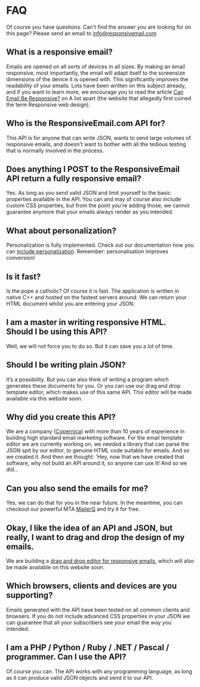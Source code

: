 # FAQ

Of course you have questions. Can't find the answer you are looking for on this 
page? Please send an email to [info@responsivemail.com](mailto:info@responsiveemail.com)

## What is a responsive email?

Emails are opened on all sorts of devices in all sizes. By making an email 
responsive, most importantly, the email will adapt itself to the screensize 
dimensions of the device it is opened with. This significantly improves the 
readability of your emails. Lots have been written on this subject already, 
and if you want to learn more, we encourage you to read the article [Can Email Be Responsive?](http://alistapart.com/article/can-email-be-responsive) 
on A list apart (the website that allegedly first coined the term Responsive web design).

## Who is the ResponsiveEmail.com API for?

This API is for anyone that can write JSON, wants to send large volumes of 
responsive emails, and doesn't want to bother with all the tedious testing that 
is normally involved in the process.

## Does anything I POST to the ResponsiveEmail API return a fully responsive email?

Yes. As long as you send valid JSON and limit yourself to the basic properties 
available in the API. You can and may of course also include custom CSS properties, 
but from the point you're adding those, we cannot guarantee anymore that your 
emails always render as you intended.

## What about personalization?

Personalization is fully implemented. Check out our documentation how you can 
[include personalization](/documentation/JSON/personalization "Responsive Email API documentation"). 
Remember: personalisation improves conversion!

## Is it fast?

Is the pope a catholic? Of course it is fast. The application is written in 
native C++ and hosted on the fastest servers around. We can return your HTML 
document whilst you are entering your JSON.

## I am a master in writing responsive HTML. Should I be using this API?

Well, we will not force you to do so. But it can save you a lot of time.

## Should I be writing plain JSON?

It’s a possibility. But you can also think of writing a program which generates 
these documents for you. Or you can use our drag and drop template editor, which 
makes use of this same API. This editor will be made available via this website 
soon.

## Why did you create this API?

We are a company ([Copernica](https://www.copernica.com/en "Copernica Marketing Software")) 
with more than 10 years of experience in building high standard email marketing 
software. For the email template editor we are currently working on, we needed 
a library that can parse the JSON spit by our editor, to genuine HTML code suitable 
for emails. And so we created it. And then we thought: 'Hey, now that we have 
created that software, why not build an API around it, so anyone can use it! 
And so we did...

## Can you also send the emails for me?

Yes, we can do that for you in the near future. In the meantime, you can checkout 
our powerful MTA [MailerQ](http://www.mailerq.com "MailerQ - High performance Mail Transfer Agent") 
and try it for free.

## Okay, I like the idea of an API and JSON, but really, I want to drag and drop the design of my emails.

We are building a [drag and drop editor for responsive emails](https://www.copernica.com/en/blog/copernica-working-on-drag-and-drop-editor "The Copernica Drag 'n Drop editor"), 
which will also be made available on this website soon.

## Which browsers, clients and devices are you supporting?

Emails generated with the API have been tested on all common clients and browsers. 
If you do not include advanced CSS properties in your JSON we can guarantee that 
all your subscribers see your email the way you intended.

## I am a PHP / Python / Ruby / .NET / Pascal / programmer. Can I use the API?

Of course you can. The API works with any programming language, as long as it 
can produce valid JSON objects and send it to our API.
